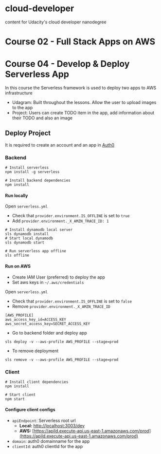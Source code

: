 # cloud-developer
content for Udacity's cloud developer nanodegree

# Course 02 - Full Stack Apps on AWS


# Course 04 - Develop & Deploy Serverless App
In this course the Serverless framework is used to deploy two apps to AWS infrastructure 
- Udagram: Built throughout the lessons. Allow the user to upload images to the app
- Project: Users can create TODO item in the app, add information about their TODO and also an image

## Deploy Project

It is required to create an account and an app in [Auth0](https://auth0.com/)

### Backend
```
# Install serverless
npm install -g serverless

# Install backend dependencies
npm install
```
#### Run locally
Open `serverless.yml`
- Check that `provider.environment.IS_OFFLINE` is set to `true`
- Add `provider.environment._X_AMZN_TRACE_ID: 1`

```
# Install dynamodb local server
sls dynamodb install
# Start local dynamodb
sls dynamodb start

# Run serverless app offline
sls offline
```
#### Run on AWS
- Create IAM User (preferred) to deploy the app
- Set aws keys in `~/.aws/credentials`

Open `serverless.yml`
- Check that `provider.environment.IS_OFFLINE` is set to `false`
- Remove `provider.environment._X_AMZN_TRACE_ID`

```
[AWS_PROFILE]
aws_access_key_id=ACCESS_KEY
aws_secret_access_key=SECRET_ACCESS_KEY
```
- Go to backend folder and deploy app
```
sls deploy -v --aws-profile AWS_PROFILE --stage=prod
```
- To remove deployment
```
sls remove -v --aws-profile AWS_PROFILE --stage=prod
```
### Client
```
# Install client dependencies
npm install

# Start client
npm start
```
#### Configure client configs
- `apiEndpoint`: Serverless root url 
    - **Local:** [http://localhost:3003/dev](http://localhost:3003/dev)
    - **AWS:** [https://apiId.execute-api.us-east-1.amazonaws.com/prod](https://apiId.execute-api.us-east-1.amazonaws.com/prod)
- `domain`: auth0 domainname for the app
- `clientId`: auth0 clientId for the app